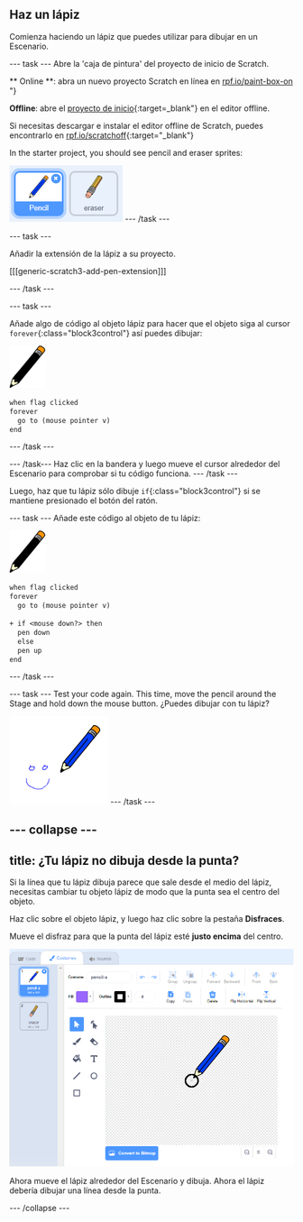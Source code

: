 ## Haz un lápiz

Comienza haciendo un lápiz que puedes utilizar para dibujar en un Escenario.

\--- task \--- Abre la 'caja de pintura' del proyecto de inicio de Scratch.

** Online **: abra un nuevo proyecto Scratch en línea en [ rpf.io/paint-box-on ](http://rpf.io/paint-box-on)"}

**Offline**: abre el [proyecto de inicio](http://rpf.io/p/en/paint-box-go){:target=_blank"} en el editor offline.

Si necesitas descargar e instalar el editor offline de Scratch, puedes encontrarlo en [rpf.io/scratchoff](http://rpf.io/scratchoff){:target="_blank"}

In the starter project, you should see pencil and eraser sprites:

![captura de pantalla](images/paint-starter.png) \--- /task \---

\--- task \---

Añadir la extensión de la lápiz a su proyecto.

[[[generic-scratch3-add-pen-extension]]]

\--- /task \---

\--- task \---

Añade algo de código al objeto lápiz para hacer que el objeto siga al cursor `forever`{:class="block3control"} así puedes dibujar:

![lápiz](images/pencil.png)

```blocks3
when flag clicked
forever
  go to (mouse pointer v)
end
```

\--- /task \---

\--- /task\--- Haz clic en la bandera y luego mueve el cursor alrededor del Escenario para comprobar si tu código funciona. \--- /task \---

Luego, haz que tu lápiz sólo dibuje `if`{:class="block3control"} si se mantiene presionado el botón del ratón.

\--- task \--- Añade este código al objeto de tu lápiz:

![lápiz](images/pencil.png)

```blocks3
when flag clicked
forever
  go to (mouse pointer v)

+ if <mouse down?> then
  pen down
  else
  pen up
end
```

\--- /task \---

\--- task \--- Test your code again. This time, move the pencil around the Stage and hold down the mouse button. ¿Puedes dibujar con tu lápiz?

![captura de pantalla](images/paint-draw.png) \--- /task \---

## \--- collapse \---

## title: ¿Tu lápiz no dibuja desde la punta?

Si la línea que tu lápiz dibuja parece que sale desde el medio del lápiz, necesitas cambiar tu objeto lápiz de modo que la punta sea el centro del objeto.

Haz clic sobre el objeto lápiz, y luego haz clic sobre la pestaña **Disfraces**.

Mueve el disfraz para que la punta del lápiz esté **justo encima** del centro.

![Centro de disfraces](images/costume-center-annotated.png)

Ahora mueve el lápiz alrededor del Escenario y dibuja. Ahora el lápiz debería dibujar una línea desde la punta.

\--- /collapse \---